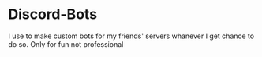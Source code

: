# Discord-Bots
I use to make custom bots for my friends' servers whanever I get chance to do so.
Only for fun not professional
